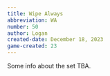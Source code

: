 ```yaml
---
title: Wipe Always
abbreviation: WA
number: 50
author: Logan
created-date: December 18, 2023
game-created: 23
---
```

Some info about the set TBA.
